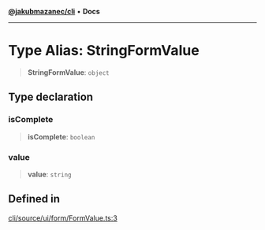 [**@jakubmazanec/cli**](../README.md) • **Docs**

---

# Type Alias: StringFormValue

> **StringFormValue**: `object`

## Type declaration

### isComplete

> **isComplete**: `boolean`

### value

> **value**: `string`

## Defined in

[cli/source/ui/form/FormValue.ts:3](https://github.com/jakubmazanec/tools/blob/e8ae4d79f84effbab1b79b1c88222a54b84f3504/packages/cli/source/ui/form/FormValue.ts#L3)
